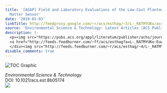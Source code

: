 ```yaml
---
title: '[ASAP] Field and Laboratory Evaluations of the Low-Cost Plantower Particulate
  Matter Sensor'
date: '2019-01-03'
linkTitle: http://feedproxy.google.com/~r/acs/esthag/~3/L-_RATMYUKo/acs.est.8b05174
source: 'Environmental Science & Technology: Latest Articles (ACS Publications)'
description: |-
  <p><img src="https://pubs.acs.org/appl/literatum/publisher/achs/journals/content/esthag/0/esthag.ahead-of-print/acs.est.8b05174/20190103/images/medium/es-2018-05174v_0009.gif" alt="TOC Graphic"/></p><div><cite>Environmental Science & Technology</cite></div><div>DOI: 10.1021/acs.est.8b05174</div><div class="feedflare">
  <a href="http://feeds.feedburner.com/~ff/acs/esthag?a=L-_RATMYUKo:EuwLycy1Ci8:yIl2AUoC8zA"><img src="http://feeds.feedburner.com/~ff/acs/esthag?d=yIl2AUoC8zA" border="0"></img></a>
  </div><img src="http://feeds.feedburner.com/~r/acs/esthag/~4/L-_RATMYUKo" height="1" width="1" ...
disable_comments: true
---
```

<p><img src="https://pubs.acs.org/appl/literatum/publisher/achs/journals/content/esthag/0/esthag.ahead-of-print/acs.est.8b05174/20190103/images/medium/es-2018-05174v_0009.gif" alt="TOC Graphic"/></p><div><cite>Environmental Science & Technology</cite></div><div>DOI: 10.1021/acs.est.8b05174</div><div class="feedflare">
<a href="http://feeds.feedburner.com/~ff/acs/esthag?a=L-_RATMYUKo:EuwLycy1Ci8:yIl2AUoC8zA"><img src="http://feeds.feedburner.com/~ff/acs/esthag?d=yIl2AUoC8zA" border="0"></img></a>
</div><img src="http://feeds.feedburner.com/~r/acs/esthag/~4/L-_RATMYUKo" height="1" width="1" ...